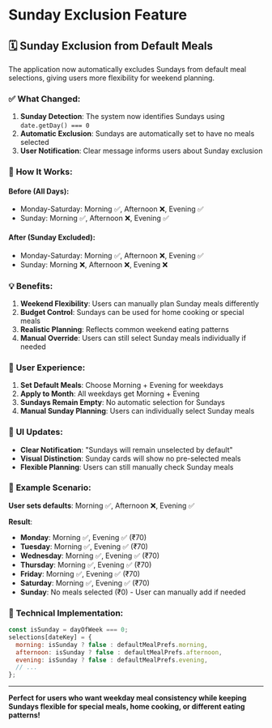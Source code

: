 # Sunday Exclusion Feature

## 🗓️ **Sunday Exclusion from Default Meals**

The application now automatically excludes Sundays from default meal selections, giving users more flexibility for weekend planning.

### ✅ **What Changed:**

1. **Sunday Detection**: The system now identifies Sundays using `date.getDay() === 0`
2. **Automatic Exclusion**: Sundays are automatically set to have no meals selected
3. **User Notification**: Clear message informs users about Sunday exclusion

### 🎯 **How It Works:**

#### **Before (All Days):**
- Monday-Saturday: Morning ✅, Afternoon ❌, Evening ✅
- Sunday: Morning ✅, Afternoon ❌, Evening ✅

#### **After (Sunday Excluded):**
- Monday-Saturday: Morning ✅, Afternoon ❌, Evening ✅
- Sunday: Morning ❌, Afternoon ❌, Evening ❌

### 💡 **Benefits:**

1. **Weekend Flexibility**: Users can manually plan Sunday meals differently
2. **Budget Control**: Sundays can be used for home cooking or special meals
3. **Realistic Planning**: Reflects common weekend eating patterns
4. **Manual Override**: Users can still select Sunday meals individually if needed

### 🔄 **User Experience:**

1. **Set Default Meals**: Choose Morning + Evening for weekdays
2. **Apply to Month**: All weekdays get Morning + Evening
3. **Sundays Remain Empty**: No automatic selection for Sundays
4. **Manual Sunday Planning**: Users can individually select Sunday meals

### 📱 **UI Updates:**

- **Clear Notification**: "Sundays will remain unselected by default"
- **Visual Distinction**: Sunday cards will show no pre-selected meals
- **Flexible Planning**: Users can still manually check Sunday meals

### 🎨 **Example Scenario:**

**User sets defaults**: Morning ✅, Afternoon ❌, Evening ✅

**Result**:
- **Monday**: Morning ✅, Evening ✅ (₹70)
- **Tuesday**: Morning ✅, Evening ✅ (₹70)
- **Wednesday**: Morning ✅, Evening ✅ (₹70)
- **Thursday**: Morning ✅, Evening ✅ (₹70)
- **Friday**: Morning ✅, Evening ✅ (₹70)
- **Saturday**: Morning ✅, Evening ✅ (₹70)
- **Sunday**: No meals selected (₹0) - User can manually add if needed

### 🔧 **Technical Implementation:**

```javascript
const isSunday = dayOfWeek === 0;
selections[dateKey] = {
  morning: isSunday ? false : defaultMealPrefs.morning,
  afternoon: isSunday ? false : defaultMealPrefs.afternoon,
  evening: isSunday ? false : defaultMealPrefs.evening,
  // ...
};
```

---

**Perfect for users who want weekday meal consistency while keeping Sundays flexible for special meals, home cooking, or different eating patterns!**
